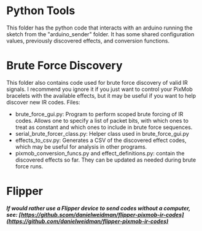 # Python Tools
This folder has the python code that interacts with an arduino running the sketch from the "arduino_sender" folder. It has some shared configuration values, previously discovered effects, and conversion functions. 

# Brute Force Discovery
This folder also contains code used for brute force discovery of valid IR signals. I recommend you ignore it if you just want to control your PixMob bracelets with the available effects, but it may be useful if you want to help discover new IR codes. Files:

- brute_force_gui.py: Program to perform scoped brute forcing of IR codes. Allows one to specify a list of packet bits, with which ones to treat as constant and which ones to include in brute force sequences.
- serial_brute_forcer_class.py: Helper class used in brute_force_gui.py
- effects_to_csv.py: Generates a CSV of the discovered effect codes, which may be useful for analysis in other programs.
- pixmob_conversion_funcs.py and effect_definitions.py: contain the discovered effects so far. They can be updated as needed during brute force runs.

# Flipper
***If would rather use a Flipper device to send codes without a computer, see: [https://github.scom/danielweidman/flipper-pixmob-ir-codes](https://github.com/danielweidman/flipper-pixmob-ir-codes)***
